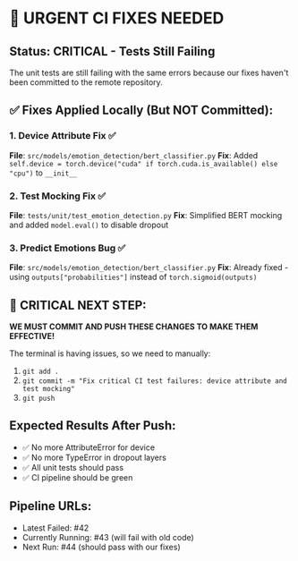 # 🚨 URGENT CI FIXES NEEDED

## Status: CRITICAL - Tests Still Failing

The unit tests are still failing with the same errors because our fixes haven't been committed to the remote repository.

## ✅ Fixes Applied Locally (But NOT Committed):

### 1. Device Attribute Fix ✅
**File**: `src/models/emotion_detection/bert_classifier.py`
**Fix**: Added `self.device = torch.device("cuda" if torch.cuda.is_available() else "cpu")` to `__init__`

### 2. Test Mocking Fix ✅
**File**: `tests/unit/test_emotion_detection.py`
**Fix**: Simplified BERT mocking and added `model.eval()` to disable dropout

### 3. Predict Emotions Bug ✅
**File**: `src/models/emotion_detection/bert_classifier.py`
**Fix**: Already fixed - using `outputs["probabilities"]` instead of `torch.sigmoid(outputs)`

## 🚨 CRITICAL NEXT STEP:

**WE MUST COMMIT AND PUSH THESE CHANGES TO MAKE THEM EFFECTIVE!**

The terminal is having issues, so we need to manually:
1. `git add .`
2. `git commit -m "Fix critical CI test failures: device attribute and test mocking"`
3. `git push`

## Expected Results After Push:
- ✅ No more AttributeError for device
- ✅ No more TypeError in dropout layers
- ✅ All unit tests should pass
- ✅ CI pipeline should be green

## Pipeline URLs:
- Latest Failed: #42
- Currently Running: #43 (will fail with old code)
- Next Run: #44 (should pass with our fixes)
